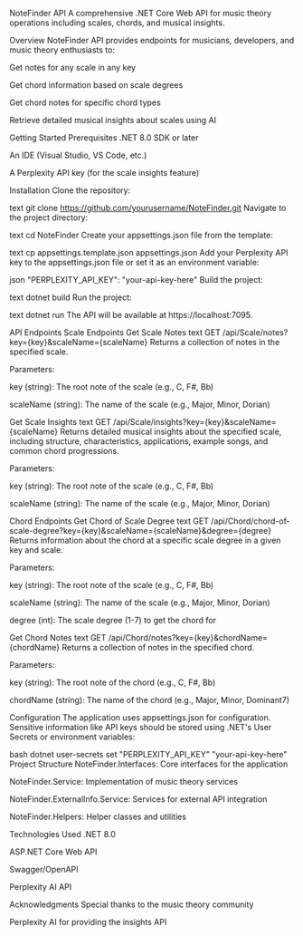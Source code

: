 NoteFinder API
A comprehensive .NET Core Web API for music theory operations including scales, chords, and musical insights.

Overview
NoteFinder API provides endpoints for musicians, developers, and music theory enthusiasts to:

Get notes for any scale in any key

Get chord information based on scale degrees

Get chord notes for specific chord types

Retrieve detailed musical insights about scales using AI

Getting Started
Prerequisites
.NET 8.0 SDK or later

An IDE (Visual Studio, VS Code, etc.)

A Perplexity API key (for the scale insights feature)

Installation
Clone the repository:

text
git clone https://github.com/yourusername/NoteFinder.git
Navigate to the project directory:

text
cd NoteFinder
Create your appsettings.json file from the template:

text
cp appsettings.template.json appsettings.json
Add your Perplexity API key to the appsettings.json file or set it as an environment variable:

json
"PERPLEXITY_API_KEY": "your-api-key-here"
Build the project:

text
dotnet build
Run the project:

text
dotnet run
The API will be available at https://localhost:7095.

API Endpoints
Scale Endpoints
Get Scale Notes
text
GET /api/Scale/notes?key={key}&scaleName={scaleName}
Returns a collection of notes in the specified scale.

Parameters:

key (string): The root note of the scale (e.g., C, F#, Bb)

scaleName (string): The name of the scale (e.g., Major, Minor, Dorian)

Get Scale Insights
text
GET /api/Scale/insights?key={key}&scaleName={scaleName}
Returns detailed musical insights about the specified scale, including structure, characteristics, applications, example songs, and common chord progressions.

Parameters:

key (string): The root note of the scale (e.g., C, F#, Bb)

scaleName (string): The name of the scale (e.g., Major, Minor, Dorian)

Chord Endpoints
Get Chord of Scale Degree
text
GET /api/Chord/chord-of-scale-degree?key={key}&scaleName={scaleName}&degree={degree}
Returns information about the chord at a specific scale degree in a given key and scale.

Parameters:

key (string): The root note of the scale (e.g., C, F#, Bb)

scaleName (string): The name of the scale (e.g., Major, Minor, Dorian)

degree (int): The scale degree (1-7) to get the chord for

Get Chord Notes
text
GET /api/Chord/notes?key={key}&chordName={chordName}
Returns a collection of notes in the specified chord.

Parameters:

key (string): The root note of the chord (e.g., C, F#, Bb)

chordName (string): The name of the chord (e.g., Major, Minor, Dominant7)

Configuration
The application uses appsettings.json for configuration. Sensitive information like API keys should be stored using .NET's User Secrets or environment variables:

bash
dotnet user-secrets set "PERPLEXITY_API_KEY" "your-api-key-here"
Project Structure
NoteFinder.Interfaces: Core interfaces for the application

NoteFinder.Service: Implementation of music theory services

NoteFinder.ExternalInfo.Service: Services for external API integration

NoteFinder.Helpers: Helper classes and utilities

Technologies Used
.NET 8.0

ASP.NET Core Web API

Swagger/OpenAPI

Perplexity AI API

Acknowledgments
Special thanks to the music theory community

Perplexity AI for providing the insights API
